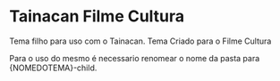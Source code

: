 # Tainacan Filme Cultura

Tema filho para uso com o Tainacan.
Tema Criado para o Filme Cultura

Para o uso do mesmo é necessario renomear o nome da pasta para {NOMEDOTEMA}-child.

